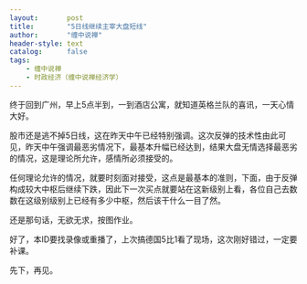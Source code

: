 ```yaml
---
layout:       post
title:        "5日线继续主宰大盘短线"
author:       "缠中说禅"
header-style: text
catalog:      false
tags:
    - 缠中说禅
    - 时政经济（缠中说禅经济学）
---
```


终于回到广州，早上5点半到，一到酒店公寓，就知道英格兰队的喜讯，一天心情大好。



股市还是逃不掉5日线，这在昨天中午已经特别强调。这次反弹的技术性由此可见，昨天中午强调最恶劣情况下，最基本升幅已经达到，结果大盘无情选择最恶劣的情况，这是理论所允许，感情所必须接受的。



任何理论允许的情况，就要时刻面对接受，这点是最基本的准则，下面，由于反弹构成较大中枢后继续下跌，因此下一次买点就要站在这新级别上看，各位自己去数数在这级别级别上已经有多少中枢，然后该干什么一目了然。



还是那句话，无欲无求，按图作业。



好了，本ID要找录像或重播了，上次搞德国5比1看了现场，这次刚好错过，一定要补课。



先下，再见。
